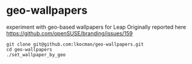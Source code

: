 # geo-wallpapers
experiment with geo-based wallpapers for Leap
Originally reported here https://github.com/openSUSE/branding/issues/159


```
git clone git@github.com:lkocman/geo-wallpapers.git
cd geo-wallpapers
./set_wallpaper_by_geo
```
